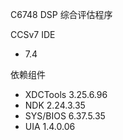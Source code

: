 C6748 DSP 综合评估程序

CCSv7 IDE
- 7.4

依赖组件
- XDCTools 3.25.6.96
- NDK 2.24.3.35
- SYS/BIOS 6.37.5.35
- UIA 1.4.0.06

